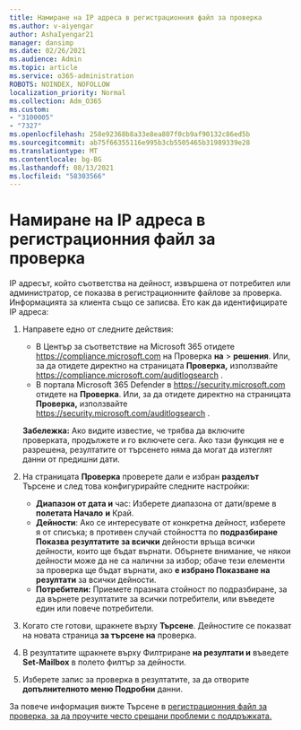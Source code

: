 ```yaml
---
title: Намиране на IP адреса в регистрационния файл за проверка
ms.author: v-aiyengar
author: AshaIyengar21
manager: dansimp
ms.date: 02/26/2021
ms.audience: Admin
ms.topic: article
ms.service: o365-administration
ROBOTS: NOINDEX, NOFOLLOW
localization_priority: Normal
ms.collection: Adm_O365
ms.custom:
- "3100005"
- "7327"
ms.openlocfilehash: 258e92368b8a33e8ea807f0cb9af90132c86ed5b
ms.sourcegitcommit: ab75f66355116e995b3cb5505465b31989339e28
ms.translationtype: MT
ms.contentlocale: bg-BG
ms.lasthandoff: 08/13/2021
ms.locfileid: "58303566"
---
```

# <a name="find-the-ip-address-in-audit-log"></a>Намиране на IP адреса в регистрационния файл за проверка

IP адресът, който съответства на дейност, извършена от потребител или администратор, се показва в регистрационните файлове за проверка. Информацията за клиента също се записва. Ето как да идентифицирате IP адреса:

1. Направете едно от следните действия:
   - В Център за съответствие на Microsoft 365 отидете <https://compliance.microsoft.com> на Проверка **на** \> **решения**. Или, за да отидете директно на страницата **Проверка,** използвайте <https://compliance.microsoft.com/auditlogsearch> .
   - В портала Microsoft 365 Defender в <https://security.microsoft.com> отидете на **Проверка**. Или, за да отидете директно на страницата **Проверка,** използвайте <https://security.microsoft.com/auditlogsearch> .

    **Забележка:** Ако видите известие, че трябва да включите проверката, продължете и го включете сега. Ако тази функция не е разрешена, резултатите от търсенето няма да могат да изтеглят данни от предишни дати.

2. На страницата **Проверка** проверете дали е избран **разделът** Търсене и след това конфигурирайте следните настройки:
   - **Диапазон от дата и** час: Изберете диапазона от дати/време в **полетата Начало** **и** Край.
   - **Дейности**: Ако се интересувате от конкретна дейност, изберете я от списъка; в противен случай стойността по **подразбиране Показва резултатите за всички** дейности връща всички дейности, които ще бъдат върнати. Обърнете внимание, че някои дейности може да не са налични за избор; обаче тези елементи за проверка ще бъдат върнати, ако **е избрано Показване на резултати** за всички дейности.
   - **Потребители:** Приемете празната стойност по подразбиране, за да върнете резултатите за всички потребители, или въведете един или повече потребители.

3. Когато сте готови, щракнете върху **Търсене**. Дейностите се показват на новата страница **за търсене на** проверка.

4. В резултатите щракнете върху Филтриране **на резултати и** въведете **Set-Mailbox** в полето филтър за дейности.

5. Изберете запис за проверка в резултатите, за да отворите **допълнителното меню Подробни** данни.

За повече информация вижте Търсене в [регистрационния файл за проверка, за да проучите често срещани проблеми с поддръжката.](https://docs.microsoft.com/microsoft-365/compliance/auditing-troubleshooting-scenarios)
